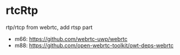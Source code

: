 # rtcRtp
rtp/rtcp from webrtc, add rtsp part

- m66: https://github.com/webrtc-uwp/webrtc
- m88: https://github.com/open-webrtc-toolkit/owt-deps-webrtc
